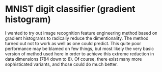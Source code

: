 # MNIST digit classifier (gradient histogram)

I wanted to try out image recognition feature engineering method based on gradient histograms to radically reduce the dimentionality. The method turned out not to work as well as one could predict. This quite poor performance may be blamed on few things, but most likely the very basic version of method used here in order to achieve this extreme reduction in data dimensions (784 down to 8). Of course, there exist many more sophisticated variants, and those could do much better.